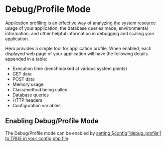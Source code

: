 # Debug/Profile Mode

Application profiling is an effective way of analyzing the system resource usage of your application, the database queries made, environmental information, and other helpful information in debugging and scaling your application.

Hero provides a simple tool for application profile.  When enabled, each displayed web page of your application will have the following details appended in a table:

* Execution time (benchmarked at various system points)
* GET data
* POST data
* Memory usage
* Class/method being called
* Database queries
* HTTP headers
* Configuration variables

## Enabling Debug/Profile Mode

The Debug/Profile mode can be enabled by [setting $config['debug_profile'] to TRUE in your config.php file](/docs/configuration/advanced).